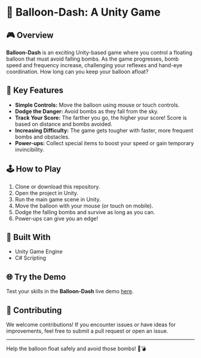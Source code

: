 # 🎈 Balloon-Dash: A Unity Game

## 🎮 Overview
**Balloon-Dash** is an exciting Unity-based game where you control a floating balloon that must avoid falling bombs. As the game progresses, bomb speed and frequency increase, challenging your reflexes and hand-eye coordination. How long can you keep your balloon afloat?

## 🌟 Key Features

- **Simple Controls:** Move the balloon using mouse or touch controls.
- **Dodge the Danger:** Avoid bombs as they fall from the sky.
- **Track Your Score:** The farther you go, the higher your score! Score is based on distance and bombs avoided.
- **Increasing Difficulty:** The game gets tougher with faster, more frequent bombs and obstacles.
- **Power-ups:** Collect special items to boost your speed or gain temporary invincibility.

## 🕹️ How to Play

1. Clone or download this repository.
2. Open the project in Unity.
3. Run the main game scene in Unity.
4. Move the balloon with your mouse (or touch on mobile).
5. Dodge the falling bombs and survive as long as you can.
6. Power-ups can give you an edge!

## 🔧 Built With

- Unity Game Engine
- C# Scripting

## 🌐 Try the Demo
Test your skills in the **Balloon-Dash** live demo [here](https://play.unity.com/mg/other/challenge-3-starter-files-3).

## 🤝 Contributing
We welcome contributions! If you encounter issues or have ideas for improvements, feel free to submit a pull request or open an issue.

---

Help the balloon float safely and avoid those bombs! 🎈💣
